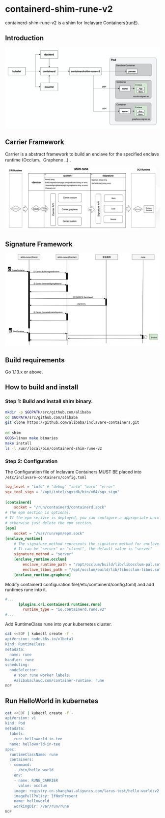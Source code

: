 # containerd-shim-rune-v2

containerd-shim-rune-v2 is a shim for Inclavare Containers(runE).

## Introduction
![shim-rune](docs/images/shim-rune.png)

## Carrier Framework
Carrier is a abstract framework to build an enclave for the specified enclave runtime (Occlum、Graphene ..) .

![shim-carrier](docs/images/shim-carrier.png)

## Signature Framework

![shim-signature](docs/images/shim-signature.png)

## Build requirements

Go 1.13.x or above.

## How to build and install

### Step 1: Build and install shim binary.
```bash
mkdir -p $GOPATH/src/github.com/alibaba
cd $GOPATH/src/github.com/alibaba 
git clone https://github.com/alibaba/inclavare-containers.git

cd shim
GOOS=linux make binaries
make install
ls -l /usr/local/bin/containerd-shim-rune-v2
```

### Step 2: Configuration

The Configuration file of Inclavare Containers MUST BE placed into `/etc/inclavare-containers/config.toml`

```toml
log_level = "info" # "debug" "info" "warn" "error"
sgx_tool_sign = "/opt/intel/sgxsdk/bin/x64/sgx_sign"

[containerd]
    socket = "/run/containerd/containerd.sock"
# The epm section is optional. 
# If the epm serivce is deployed, you can configure a appropriate unix socket address in "epm.socket" field, 
# otherwise just delete the epm section.
[epm]
    socket = "/var/run/epm/epm.sock"
[enclave_runtime]
    # The signature_method represents the signature method for enclave.
    # It can be "server" or "client", the default value is "server"
    signature_method = "server"
    [enclave_runtime.occlum]
        enclave_runtime_path = "/opt/occlum/build/lib/libocclum-pal.so"
        enclave_libos_path = "/opt/occlum/build/lib/libocclum-libos.so"
    [enclave_runtime.graphene]

```

Modify containerd configuration file(/etc/containerd/config.toml) and add runtimes rune into it.

```toml
#...
      [plugins.cri.containerd.runtimes.rune]
        runtime_type = "io.containerd.rune.v2"
#...
```

Add RuntimeClass rune into your kubernetes cluster.
```bash
cat <<EOF | kubectl create -f -
apiVersion: node.k8s.io/v1beta1
kind: RuntimeClass
metadata:
  name: rune
handler: rune
scheduling:
  nodeSelector:
    # Your rune worker labels.
    #alibabacloud.com/container-runtime: rune
EOF
```

## Run HelloWorld in kubernetes
```bash
cat <<EOF | kubectl create -f -
apiVersion: v1
kind: Pod
metadata:
  labels:
    run: helloworld-in-tee
  name: helloworld-in-tee
spec:
  runtimeClassName: rune
  containers:
  - command:
    - /bin/hello_world
    env:
    - name: RUNE_CARRIER
      value: occlum
    image: registry.cn-shanghai.aliyuncs.com/larus-test/hello-world:v2
    imagePullPolicy: IfNotPresent
    name: helloworld
    workingDir: /var/run/rune
EOF
```
